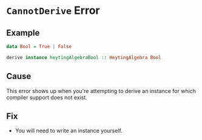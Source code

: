 # `CannotDerive` Error

## Example

```purescript
data Bool = True | False

derive instance heytingAlgebraBool :: HeytingAlgebra Bool
```

## Cause

This error shows up when you're attempting to derive an instance for which compiler
support does not exist.

## Fix

- You will need to write an instance yourself.
